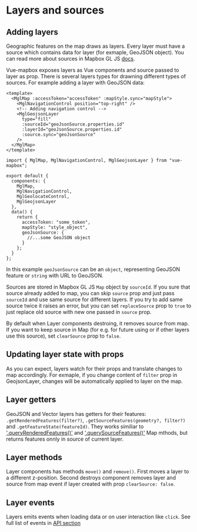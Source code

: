 # Layers and sources

## Adding layers

Geographic features on the map draws as layers. Every layer must have a source which contains data for layer (for exmaple, GeoJSON object). You can read more about sources in Mapbox GL JS [docs](https://www.mapbox.com/mapbox-gl-js/api/#sources).

Vue-mapbox exposes layers as Vue components and source passed to layer as prop. There is several layers types for drawning different types of sources.
For example adding a layer with GeoJSON data:

```vue{2}
<template>
  <MglMap :accessToken="accessToken" :mapStyle.sync="mapStyle">
    <MglNavigationControl position="top-right" />
    <!-- Adding navigation control -->
    <MglGeojsonLayer
      type="fill"
      :sourceId="geoJsonSource.properties.id"
      :layerId="geoJsonSource.properties.id"
      :source.sync="geoJsonSource"
    />
  </MglMap>
</template>
```

```javascript{2}
import { MglMap, MglNavigationControl, MglGeojsonLayer } from "vue-mapbox";

export default {
  components: {
    MglMap,
    MglNavigationControl,
    MglGeolocateControl,
    MglGeojsonLayer
  },
  data() {
    return {
      accessToken: "some_token",
      mapStyle: "style_object",
      geoJsonSource: {
        //...some GeoJSON object
      }
    };
  }
};
```

In this example `geoJsonSource` can be an `object`, representing GeoJSON feature or `string` with URL to GeoJSON.

Sources are stored in Mapbox GL JS `Map` object by `sourceId`. If you sure that source already added to map, you can skip `source` prop and just pass `sourceId` and use same source for different layers. If you try to add same source twice it raises an error, but you can set `replaceSource` prop to `true` to just replace old source with new one passed in `source` prop.

By default when Layer components destroing, it removes source from map. If you want to keep source in Map (for e.g. for future using or if other layers use this source), set `clearSource` prop to `false`.

## Updating layer state with props

As you can expect, layers watch for their props and translate changes to map accordingly. For exmaple, if you change content of `filter` prop in GeojsonLayer, changes will be automatically applied to layer on the map.

## Layer getters

GeoJSON and Vector layers has getters for their features: `.getRenderedFeatures(filter?)`, `.getSourceFeatures(geometry?, filter?)` and `.getFeatureState(featureId)`. They works similiar to ['.queryRenderedFeatures()'](https://www.mapbox.com/mapbox-gl-js/api/#map#queryrenderedfeatures) and ['.querySourceFeatures()'](https://www.mapbox.com/mapbox-gl-js/api/#map#querysourcefeatures) Map mthods, but returns features onnly in source of current layer.

## Layer methods

Layer components has methods `move()` and `remove()`.
First moves a layer to a different z-position. Second destroys component removes layer and source from map event if layer created with prop `clearSource: false`.

## Layer events

Layers emits events when loading data or on user interaction like `click`. See full list of events in [API section](/api/Layers/README.md#events)
